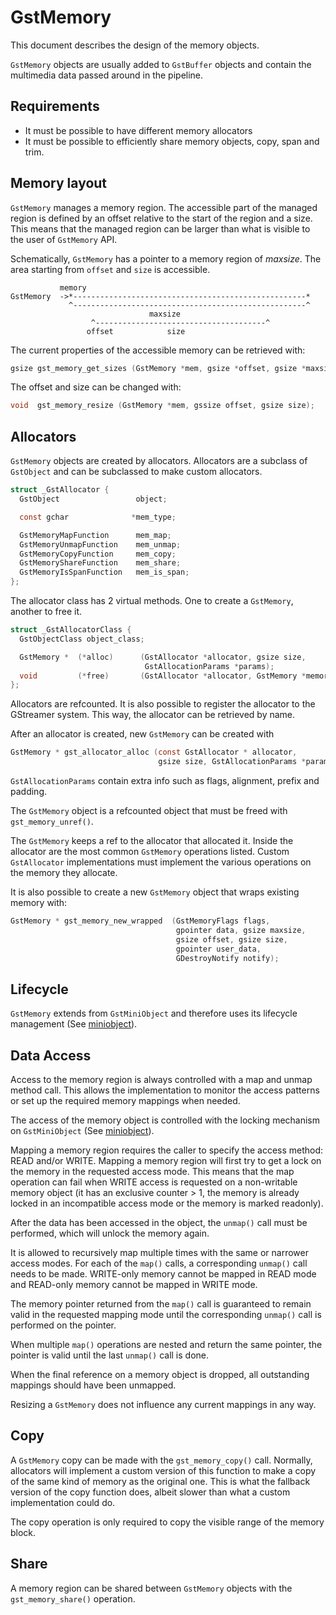 # GstMemory

This document describes the design of the memory objects.

`GstMemory` objects are usually added to `GstBuffer` objects and contain the
multimedia data passed around in the pipeline.

## Requirements

- It must be possible to have different memory allocators
- It must be possible to efficiently share memory objects, copy, span and trim.

## Memory layout

`GstMemory` manages a memory region. The accessible part of the managed region
is defined by an offset relative to the start of the region and a size. This
means that the managed region can be larger than what is visible to the user of
`GstMemory` API.

Schematically, `GstMemory` has a pointer to a memory region of _maxsize_. The
area starting from `offset` and `size` is accessible.

```
           memory
GstMemory  ->*----------------------------------------------------*
             ^----------------------------------------------------^
                               maxsize
                  ^--------------------------------------^
                 offset            size
```

The current properties of the accessible memory can be retrieved with:

``` c
gsize gst_memory_get_sizes (GstMemory *mem, gsize *offset, gsize *maxsize);
```

The offset and size can be changed with:

``` c
void  gst_memory_resize (GstMemory *mem, gssize offset, gsize size);
```

## Allocators

`GstMemory` objects are created by allocators. Allocators are a subclass
of `GstObject` and can be subclassed to make custom allocators.

``` c
struct _GstAllocator {
  GstObject                 object;

  const gchar              *mem_type;

  GstMemoryMapFunction      mem_map;
  GstMemoryUnmapFunction    mem_unmap;
  GstMemoryCopyFunction     mem_copy;
  GstMemoryShareFunction    mem_share;
  GstMemoryIsSpanFunction   mem_is_span;
};
```

The allocator class has 2 virtual methods. One to create a `GstMemory`,
another to free it.

``` c
struct _GstAllocatorClass {
  GstObjectClass object_class;

  GstMemory *  (*alloc)      (GstAllocator *allocator, gsize size,
                              GstAllocationParams *params);
  void         (*free)       (GstAllocator *allocator, GstMemory *memory);
};
```

Allocators are refcounted. It is also possible to register the allocator to the
GStreamer system. This way, the allocator can be retrieved by name.

After an allocator is created, new `GstMemory` can be created with

``` c
GstMemory * gst_allocator_alloc (const GstAllocator * allocator,
                                 gsize size, GstAllocationParams *params);
```

`GstAllocationParams` contain extra info such as flags, alignment, prefix and
padding.

The `GstMemory` object is a refcounted object that must be freed with
`gst_memory_unref()`.

The `GstMemory` keeps a ref to the allocator that allocated it. Inside the
allocator are the most common `GstMemory` operations listed. Custom
`GstAllocator` implementations must implement the various operations on
the memory they allocate.

It is also possible to create a new `GstMemory` object that wraps existing
memory with:

``` c
GstMemory * gst_memory_new_wrapped  (GstMemoryFlags flags,
                                     gpointer data, gsize maxsize,
                                     gsize offset, gsize size,
                                     gpointer user_data,
                                     GDestroyNotify notify);
```

## Lifecycle

`GstMemory` extends from `GstMiniObject` and therefore uses its lifecycle
management (See [miniobject](design/miniobject.md)).

## Data Access

Access to the memory region is always controlled with a map and unmap method
call. This allows the implementation to monitor the access patterns or set up
the required memory mappings when needed.

The access of the memory object is controlled with the locking mechanism on
`GstMiniObject` (See [miniobject](design/miniobject.md)).

Mapping a memory region requires the caller to specify the access method: READ
and/or WRITE. Mapping a memory region will first try to get a lock on the
memory in the requested access mode. This means that the map operation can
fail when WRITE access is requested on a non-writable memory object (it has
an exclusive counter > 1, the memory is already locked in an incompatible
access mode or the memory is marked readonly).

After the data has been accessed in the object, the `unmap()` call must be
performed, which will unlock the memory again.

It is allowed to recursively map multiple times with the same or narrower
access modes. For each of the `map()` calls, a corresponding `unmap()` call
needs to be made. WRITE-only memory cannot be mapped in READ mode and
READ-only memory cannot be mapped in WRITE mode.

The memory pointer returned from the `map()` call is guaranteed to remain
valid in the requested mapping mode until the corresponding `unmap()` call is
performed on the pointer.

When multiple `map()` operations are nested and return the same pointer, the
pointer is valid until the last `unmap()` call is done.

When the final reference on a memory object is dropped, all outstanding
mappings should have been unmapped.

Resizing a `GstMemory` does not influence any current mappings in any way.

## Copy

A `GstMemory` copy can be made with the `gst_memory_copy()` call. Normally,
allocators will implement a custom version of this function to make a copy of
the same kind of memory as the original one. This is what the fallback version
of the copy function does, albeit slower than what a custom implementation
could do.

The copy operation is only required to copy the visible range of the memory
block.

## Share

A memory region can be shared between `GstMemory` objects with the
`gst_memory_share()` operation.
